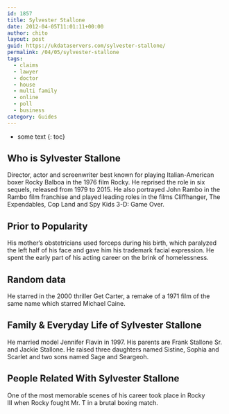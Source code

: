 ```yaml
---
id: 1857
title: Sylvester Stallone
date: 2012-04-05T11:01:11+00:00
author: chito
layout: post
guid: https://ukdataservers.com/sylvester-stallone/
permalink: /04/05/sylvester-stallone
tags:
  - claims
  - lawyer
  - doctor
  - house
  - multi family
  - online
  - poll
  - business
category: Guides
---
```


* some text
{: toc}
          
          
## Who is  Sylvester Stallone
                  
                  
                  
Director, actor and screenwriter best known for playing Italian-American boxer Rocky Balboa in the 1976 film Rocky. He reprised the role in six sequels, released from 1979 to 2015. He also portrayed John Rambo in the Rambo film franchise and played leading roles in the films Cliffhanger, The Expendables, Cop Land and Spy Kids 3-D: Game Over. 
                  
                
                
                
## Prior to Popularity 
                  
                  
                  
His mother&#8217;s obstetricians used forceps during his birth, which paralyzed the left half of his face and gave him his trademark facial expression. He spent the early part of his acting career on the brink of homelessness. 
                  
                
                
                
## Random data 
                  
                  
                  
He starred in the 2000 thriller Get Carter, a remake of a 1971 film of the same name which starred Michael Caine. 
                  
                
                
                
## Family & Everyday Life of Sylvester Stallone
                  
                  
                  
He married model Jennifer Flavin in 1997. His parents are Frank Stallone Sr. and Jackie Stallone. He raised three daughters named Sistine, Sophia and Scarlet and two sons named Sage and Seargeoh. 
                  
                
                
                
## People Related With  Sylvester Stallone
                  
                  
                  
One of the most memorable scenes of his career took place in Rocky III when Rocky fought Mr. T in a brutal boxing match. 
                  
                
              
            
          
          
          
    
    
  
